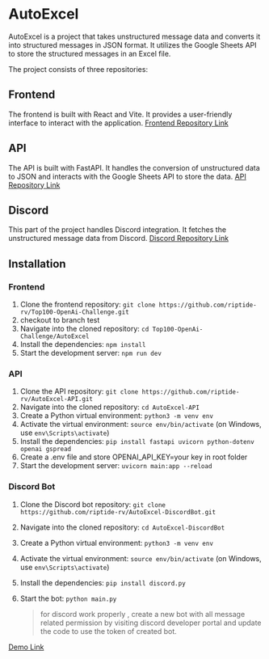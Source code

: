 # AutoExcel

AutoExcel is a project that takes unstructured message data and converts it into structured messages in JSON format. It utilizes the Google Sheets API to store the structured messages in an Excel file.

The project consists of three repositories:

## Frontend
The frontend is built with React and Vite. It provides a user-friendly interface to interact with the application.
[Frontend Repository Link](https://github.com/riptide-rv/Top100-OpenAi-Challenge)

## API
The API is built with FastAPI. It handles the conversion of unstructured data to JSON and interacts with the Google Sheets API to store the data.
[API Repository Link](https://github.com/riptide-rv/AutoExcel-API)

## Discord
This part of the project handles Discord integration. It fetches the unstructured message data from Discord.
[Discord Repository Link](https://github.com/riptide-rv/AutoExcel-DiscordBot)

## Installation

### Frontend

1. Clone the frontend repository: `git clone https://github.com/riptide-rv/Top100-OpenAi-Challenge.git`
2. checkout to branch test
3. Navigate into the cloned repository: `cd Top100-OpenAi-Challenge/AutoExcel`
4. Install the dependencies: `npm install`
5. Start the development server: `npm run dev`

### API

1. Clone the API repository: `git clone https://github.com/riptide-rv/AutoExcel-API.git`
2. Navigate into the cloned repository: `cd AutoExcel-API`
3. Create a Python virtual environment: `python3 -m venv env`
4. Activate the virtual environment: `source env/bin/activate` (on Windows, use `env\Scripts\activate`)
5. Install the dependencies: `pip install fastapi uvicorn python-dotenv openai gspread`
6. Create a .env file and store OPENAI_API_KEY=your key in root folder
6. Start the development server: `uvicorn main:app --reload`

### Discord Bot

1. Clone the Discord bot repository: `git clone https://github.com/riptide-rv/AutoExcel-DiscordBot.git`
2. Navigate into the cloned repository: `cd AutoExcel-DiscordBot`
3. Create a Python virtual environment: `python3 -m venv env`
4. Activate the virtual environment: `source env/bin/activate` (on Windows, use `env\Scripts\activate`)
5. Install the dependencies: `pip install discord.py`
6. Start the bot: `python main.py`
   
   > for discord work properly , create a new bot with all message related permission by visiting discord developer portal and update the code to use the token of created bot.


[Demo Link](https://clipchamp.com/watch/TIuzy0IiuSE)

 
